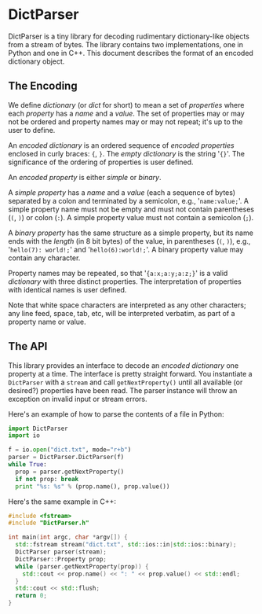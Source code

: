 DictParser
==========

DictParser is a tiny library
	for decoding rudimentary dictionary-like objects
	from a stream of bytes.
	The library contains two implementations,
	one in Python
	and one in C++.
	This document describes the format of an encoded dictionary object.

The Encoding
------------

We define _dictionary_ (or _dict_ for short)
	to mean a set of _properties_
	where each _property_ has a _name_ and a _value_.
	The set of properties may or may not be ordered
	and property names may or may not repeat;
	it's up to the user to define.

An _encoded dictionary_ is an ordered sequence of _encoded properties_
	enclosed in curly braces:
	`{`, `}`.
	The _empty dictionary_ is the string '`{}`'.
	The significance of the ordering of properties is user defined.

An _encoded property_ is either _simple_ or _binary_.

A _simple property_
	has a _name_ and a _value_
	(each a sequence of bytes)
	separated by a colon
	and terminated by a semicolon,
	e.g., '`name:value;`'.
	A simple property name must not be empty
	and must not contain parentheses (`(`, `)`) or colon (`:`).
	A simple property value must not contain a semicolon (`;`).

A _binary property_
	has the same structure as a simple property,
	but its name ends with the _length_ (in 8 bit bytes) of the value,
	in parentheses (`(`, `)`),
	e.g., '`hello(7): world!;`' and '`hello(6):world!;`'.
	A binary property value may contain any character.

Property names may be repeated,
	so that '`{a:x;a:y;a:z;}`'
	is a valid _dictionary_ with three distinct properties.
	The interpretation of properties with identical names is user defined.

Note that white space characters are interpreted as any other characters;
	any line feed, space, tab, etc, will be interpreted verbatim,
	as part of a property name or value.


The API
-------

This library provides an interface
	to decode an _encoded dictionary_
	one property at a time.
	The interface is pretty straight forward.
	You instantiate a `DictParser`
	with a `stream`
	and call `getNextProperty()`
	until all available (or desired?) properties
	have been read.
	The parser instance will throw an exception
	on invalid input
	or stream errors.

Here's an example of how to parse
	the contents of a file
	in Python:

```python
import DictParser
import io

f = io.open("dict.txt", mode="r+b")
parser = DictParser.DictParser(f)
while True:
  prop = parser.getNextProperty()
  if not prop: break
  print "%s: %s" % (prop.name(), prop.value())
```

Here's the same example in C++:

```c++
#include <fstream>
#include "DictParser.h"

int main(int argc, char *argv[]) {
  std::fstream stream("dict.txt", std::ios::in|std::ios::binary);
  DictParser parser(stream);
  DictParser::Property prop;
  while (parser.getNextProperty(prop)) {
    std::cout << prop.name() << ": " << prop.value() << std::endl;
  }
  std::cout << std::flush;
  return 0;
}
```
